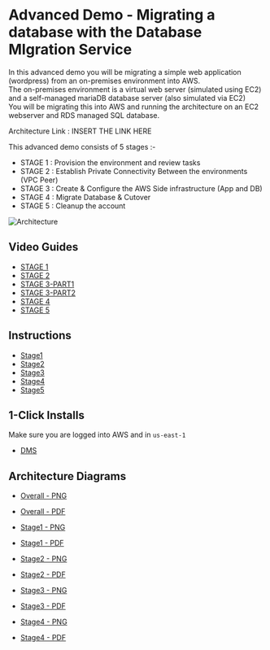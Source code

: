 # Advanced Demo - Migrating a database with the Database MIgration Service

In this advanced demo you will be migrating a simple web application (wordpress) from an on-premises environment into AWS.  
The on-premises environment is a virtual web server (simulated using EC2) and a self-managed mariaDB database server (also simulated via EC2)  
You will be migrating this into AWS and running the architecture on an EC2 webserver and RDS managed SQL database.  

Architecture Link : INSERT THE LINK HERE

This advanced demo consists of 5 stages :-

- STAGE 1 : Provision the environment and review tasks
- STAGE 2 : Establish Private Connectivity Between the environments (VPC Peer)
- STAGE 3 : Create & Configure the AWS Side infrastructure (App and DB)
- STAGE 4 : Migrate Database & Cutover
- STAGE 5 : Cleanup the account

![Architecture](https://github.com/acantril/learn-cantrill-io-labs/raw/master/aws-dms-database-migration/ArchitectureEvolutionAll.png)

## Video Guides

- [STAGE 1](https://youtu.be/SUf0afVipm8)
- [STAGE 2](https://youtu.be/Uzb0ggviNmk)
- [STAGE 3-PART1](https://youtu.be/AmtW08cgRrU)
- [STAGE 3-PART2](https://youtu.be/2-n3aBTBvc0)
- [STAGE 4](https://youtu.be/49jQV4-mW2Q)
- [STAGE 5](https://youtu.be/MSVwfUou5h0)

## Instructions

- [Stage1](https://github.com/acantril/learn-cantrill-io-labs/blob/master/aws-dms-database-migration/02_LABINSTRUCTIONS/STAGE1%20-%20Provision%20Environment%20and%20Review%20Architecture.md)
- [Stage2](https://github.com/acantril/learn-cantrill-io-labs/blob/master/aws-dms-database-migration/02_LABINSTRUCTIONS/STAGE2%20-%20Establish%20network%20connectivity.md)
- [Stage3](https://github.com/acantril/learn-cantrill-io-labs/blob/master/aws-dms-database-migration/02_LABINSTRUCTIONS/STAGE3%20-%20Create%20%26%20Configure%20the%20AWS%20Side%20infrastructure.md)
- [Stage4](https://github.com/acantril/learn-cantrill-io-labs/blob/master/aws-dms-database-migration/02_LABINSTRUCTIONS/STAGE4%20-%20Migrate%20Database%20%26%20Cutover.md)
- [Stage5](https://github.com/acantril/learn-cantrill-io-labs/blob/master/aws-dms-database-migration/02_LABINSTRUCTIONS/STAGE5%20-%20Cleanup.md)



## 1-Click Installs
Make sure you are logged into AWS and in `us-east-1`  

- [DMS](https://console.aws.amazon.com/cloudformation/home?region=us-east-1#/stacks/quickcreate?templateURL=https://learn-cantrill-labs.s3.amazonaws.com/aws-dms-database-migration/DMS.yaml&stackName=DMS )

## Architecture Diagrams

- [Overall - PNG](https://github.com/acantril/learn-cantrill-io-labs/blob/master/aws-dms-database-migration/02_LABINSTRUCTIONS/ARCHITECTURE-OVERALL.png)
- [Overall - PDF](https://github.com/acantril/learn-cantrill-io-labs/blob/master/aws-dms-database-migration/02_LABINSTRUCTIONS/ARCHITECTURE-OVERALL.pdf)

- [Stage1 - PNG](https://github.com/acantril/learn-cantrill-io-labs/blob/master/aws-dms-database-migration/02_LABINSTRUCTIONS/ARCHITECTURE-STAGE1.png)
- [Stage1 - PDF](https://github.com/acantril/learn-cantrill-io-labs/blob/master/aws-dms-database-migration/02_LABINSTRUCTIONS/ARCHITECTURE-STAGE1.pdf)
- [Stage2 - PNG](https://github.com/acantril/learn-cantrill-io-labs/blob/master/aws-dms-database-migration/02_LABINSTRUCTIONS/ARCHITECTURE-STAGE2.png)
- [Stage2 - PDF](https://github.com/acantril/learn-cantrill-io-labs/blob/master/aws-dms-database-migration/02_LABINSTRUCTIONS/ARCHITECTURE-STAGE2.pdf)
- [Stage3 - PNG](https://github.com/acantril/learn-cantrill-io-labs/blob/master/aws-dms-database-migration/02_LABINSTRUCTIONS/ARCHITECTURE-STAGE3.png)
- [Stage3 - PDF](https://github.com/acantril/learn-cantrill-io-labs/blob/master/aws-dms-database-migration/02_LABINSTRUCTIONS/ARCHITECTURE-STAGE3.pdf)
- [Stage4 - PNG](https://github.com/acantril/learn-cantrill-io-labs/blob/master/aws-dms-database-migration/02_LABINSTRUCTIONS/ARCHITECTURE-STAGE4.png)
- [Stage4 - PDF](https://github.com/acantril/learn-cantrill-io-labs/blob/master/aws-dms-database-migration/02_LABINSTRUCTIONS/ARCHITECTURE-STAGE4.pdf)






